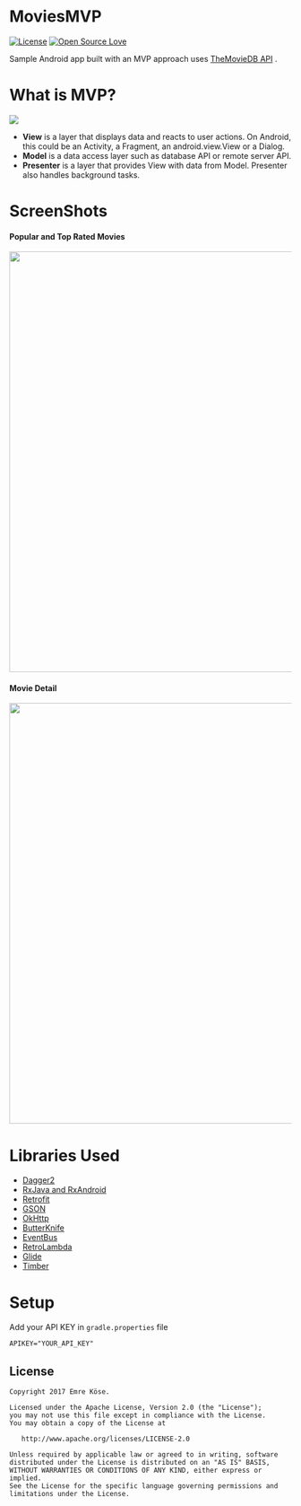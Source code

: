 # MoviesMVP
[![License](https://img.shields.io/badge/license-Apache%202.0-blue.svg)]()
[![Open Source Love](https://badges.frapsoft.com/os/v1/open-source.svg?v=102)](https://opensource.org/licenses/Apache-2.0)

Sample Android app built with an MVP approach uses [TheMovieDB API](https://www.themoviedb.org/documentation/api) .

# What is MVP?
<img src="http://cdn.macoscope.com/blog/wp-content/uploads/2015/12/diagram_2.png"/>

- **View** is a layer that displays data and reacts to user actions. On Android, this could be an Activity, a Fragment, an android.view.View or a Dialog.
- **Model** is a data access layer such as database API or remote server API.
- **Presenter** is a layer that provides View with data from Model. Presenter also handles background tasks.

# ScreenShots
#### Popular and Top Rated Movies
<img src="https://raw.githubusercontent.com/emrekose26/MoviesMVP/master/screenshots/main.png" height="750"/>

#### Movie Detail
<img src="https://github.com/emrekose26/MoviesMVP/blob/master/screenshots/detail.png?raw=true" height="750"/>

# Libraries Used

- [Dagger2](https://github.com/google/dagger)
- [RxJava and RxAndroid](https://github.com/ReactiveX/RxJava)
- [Retrofit](https://github.com/square/retrofit)
- [GSON](https://github.com/google/gson)
- [OkHttp](https://github.com/square/okhttp)
- [ButterKnife](https://github.com/JakeWharton/butterknife)
- [EventBus](https://github.com/greenrobot/EventBus)
- [RetroLambda](https://github.com/evant/gradle-retrolambda)
- [Glide](https://github.com/bumptech/glide)
- [Timber](https://github.com/JakeWharton/timber)

# Setup

Add your API KEY in `gradle.properties` file

    APIKEY="YOUR_API_KEY"

License
--------


    Copyright 2017 Emre Köse.

    Licensed under the Apache License, Version 2.0 (the "License");
    you may not use this file except in compliance with the License.
    You may obtain a copy of the License at

       http://www.apache.org/licenses/LICENSE-2.0

    Unless required by applicable law or agreed to in writing, software
    distributed under the License is distributed on an "AS IS" BASIS,
    WITHOUT WARRANTIES OR CONDITIONS OF ANY KIND, either express or implied.
    See the License for the specific language governing permissions and
    limitations under the License.

